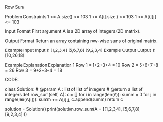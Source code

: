 Row Sum

Problem Constraints
1 <= A.size() <= 103
1 <= A[i].size() <= 103
1 <= A[i][j] <= 103

Input Format
First argument A is a 2D array of integers.(2D matrix).

Output Format
Return an array containing row-wise sums of original matrix.

Example Input
Input 1:
[1,2,3,4]
[5,6,7,8]
[9,2,3,4]
Example Output
Output 1:
[10,26,18]

Example Explanation
Explanation 1
Row 1 = 1+2+3+4 = 10
Row 2 = 5+6+7+8 = 26
Row 3 = 9+2+3+4 = 18

CODE:

class Solution:
    # @param A : list of list of integers
    # @return a list of integers
    def row_sum(self, A):
        c = []
        for i in range(len(A)):
            summ = 0
            for j in range(len(A[i])):
                summ += A[i][j]
            c.append(summ)
        return c


solution = Solution()
print(solution.row_sum(A = [[1,2,3,4],
                            [5,6,7,8],
                            [9,2,3,4]]))
